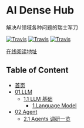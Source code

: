 # AI Dense Hub

解决AI领域各种问题的瑞士军刀


[![Travis](https://img.shields.io/badge/language-Java-blue.svg)]()
[![Travis](https://img.shields.io/badge/language-Python-red.svg)]()
[![Travis](https://img.shields.io/badge/language-Go-red.svg)]()

[在线阅读地址](https://blog.densehub.com)


## Table of Content

* [首页](/)
* [01.LLM](/01.大语言模型基础/)
  * [1.1 LLM 基础](/01.大语言模型基础/)
    * [1.Language Model](/01.大语言模型基础/1.语言模型/1.语言模型.md "1.语言模型")
* [02.Agent](/agent/)
  * [2.1 Agents 调研一览](/agent/agent_frameworks_overview.md "Agent frameworks overview")




